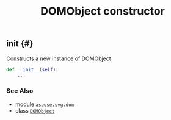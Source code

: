 ﻿---
title: DOMObject constructor
second_title: Aspose.SVG for Python via .NET API References
description: 
type: docs
weight: 10
url: /python-net/aspose.svg.dom/domobject/__init__/
is_root: false
---

## __init__ {#}

Constructs a new instance of DOMObject



```python
def __init__(self):
    ...
```





### See Also
* module [`aspose.svg.dom`](../../)
* class [`DOMObject`](/svg/python-net/aspose.svg.dom/domobject)
